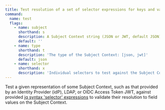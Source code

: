 ```yaml
---
title: Test resolution of a set of selector expressions for keys and values of a Subject Context.
command:
  name: test
  flags:
    - name: subject
      shorthand: s
      description: A Subject Context string (JSON or JWT, default JSON)
      default: ''
    - name: type
      shorthand: t
      description: 'The type of the Subject Context: [json, jwt]'
      default: json
    - name: selector
      shorthand: x
      description: 'Individual selectors to test against the Subject Context (i.e. .key, .example[1].group)'
---
```


Test a given representation of some Subject Context, such as that provided by
an Identity Provider (idP), LDAP, or OIDC Access Token JWT, against provided [jq syntax
'selector' expressions](https://jqlang.github.io/jq/manual/) to validate their resolution
to field values on the Subject Context.
